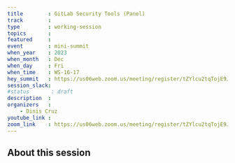 ```yaml
---
title        : GitLab Security Tools (Panel)  
track        :
type         : working-session
topics       :
featured     :
event        : mini-summit
when_year    : 2023
when_month   : Dec
when_day     : Fri
when_time    : WS-16-17
hey_summit   : https://us06web.zoom.us/meeting/register/tZYlcu2tqTojE9JGLm0ciVO7E3jaMjfyIenW 
session_slack:
#status       : draft
description  :
organizers   :
    - Dinis Cruz
youtube_link :
zoom_link    : https://us06web.zoom.us/meeting/register/tZYlcu2tqTojE9JGLm0ciVO7E3jaMjfyIenW 
---
```


## About this session
